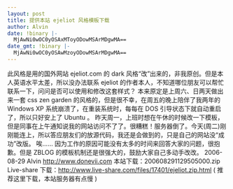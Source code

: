```yaml
---
layout: post
title: 提供本站 ejeliot 风格模板下载
author: Alvin
date: !binary |-
  MjAwNi0wOC0yOSAxMToyODowMSArMDgwMA==
date_gmt: !binary |-
  MjAwNi0wOC0yOSAwMzoyODowMSArMDgwMA==
---
```

此风格是用的国外网站 ejeliot.com 的 dark 风格“改”出来的，非我原创。但是本人英语水平太差，所以没办法联系 ejeliot 的作者本人，不知道哪位朋友可以帮忙联系一下，问问是否可以使用和修改这套样式？
本来原定是上周六、日两天做出来一套 css zen garden 的风格的，但是很不幸，在周五的晚上陪伴了我两年的 Windows XP 系统崩溃了，在重装系统时，每每在 DOS 引导状态下就自动重启了，所以只好安上了 Ubuntu 。
昨天周一，上班时想在午休的时候改一下模板，但是同事在上午通知说我的网站访问不了了。很糟糕！服务器倒了。今天(周二)刚刚能连上，所以答应朋友们的放源代码，我还是会做到的，只是自己的网站没“成功”改版。
唉……
因为工作的原因可能没有太多的时间来回答大家的问题，很抱歉。但是 ZBLOG 的模板机制还是很强大的，鼓励大家自己多动手改改。
2006-08-29
Alvin 
<a href="http://www.donevii.com">http://www.donevii.com</a>
本站下载：200608291129505000.zip
Live-share 下载：http://www.live-share.com/files/17401/ejeliot.zip.html ( 推荐这里下载，本站服务器有点慢 )
